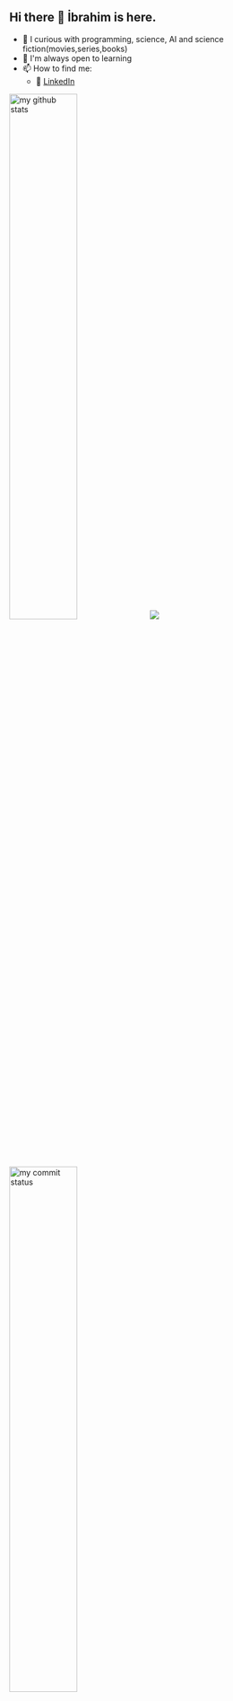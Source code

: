 ## Hi there 👋 İbrahim is here. 

- 🔭 I curious with programming, science, AI and science fiction(movies,series,books)
- 🌿 I'm always open to learning
- 📫 How to find me: 
  - :office: [LinkedIn](https://www.linkedin.com/in/ibrahim-balcin/)



<img src="https://github-readme-stats.vercel.app/api?username=brucehillwalley&theme=chartreuse-dark" alt="my github stats" width="49%"/> ![](https://komarev.com/ghpvc/?username=brucehillwalley)  <img src="https://github-readme-streak-stats.herokuapp.com/?user=brucehillwalley&theme=chartreuse-dark" alt="my commit status" width="49%" />
  



  


